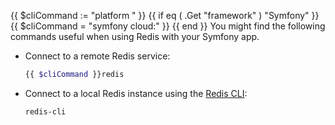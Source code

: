 {{ $cliCommand := "platform " }}
{{ if eq ( .Get "framework" ) "Symfony" }}
  {{ $cliCommand = "symfony cloud:" }}
{{ end }}
You might find the following commands useful when using Redis with your Symfony app.

-   Connect to a remote Redis service:

    ```bash
    {{ $cliCommand }}redis
    ```

-   Connect to a local Redis instance using the [Redis CLI](https://redis.io/docs/getting-started/):

    ```bash
    redis-cli
    ```
